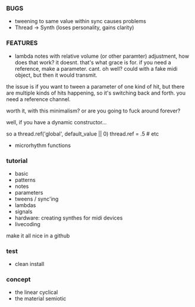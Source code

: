 ### BUGS

- tweening to same value within sync causes problems
- Thread -> Synth (loses personality, gains clarity)


### FEATURES

- lambda notes with relative volume (or other paramter) adjustment, how does that work? it doesnt. that's what grace is for. if you need a reference, make a parameter. cant. oh well? could with a fake midi object, but then it would transmit.

the issue is if you want to tween a parameter of one kind of hit, but there are multiple kinds of hits happening, so it's switching back and forth. you need a reference channel.

worth it, with this minimalism? or are you going to fuck around forever?

well, if you have a dynamic constructor...

so a 
thread.ref('global', default_value || 0)
thread.ref = .5 # etc


- microrhythm functions


### tutorial
- basic
- patterns
- notes
- parameters
- tweens / sync'ing
- lambdas
- signals
- hardware: creating synthes for midi devices
- livecoding

make it all nice in a github


### test
- clean install

### concept
- the linear cyclical
- the material semiotic
